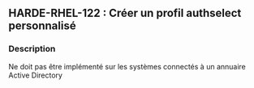 ## HARDE-RHEL-122 : Créer un profil authselect personnalisé

### Description

Ne doit pas être implémenté sur les systèmes connectés à un annuaire Active Directory

